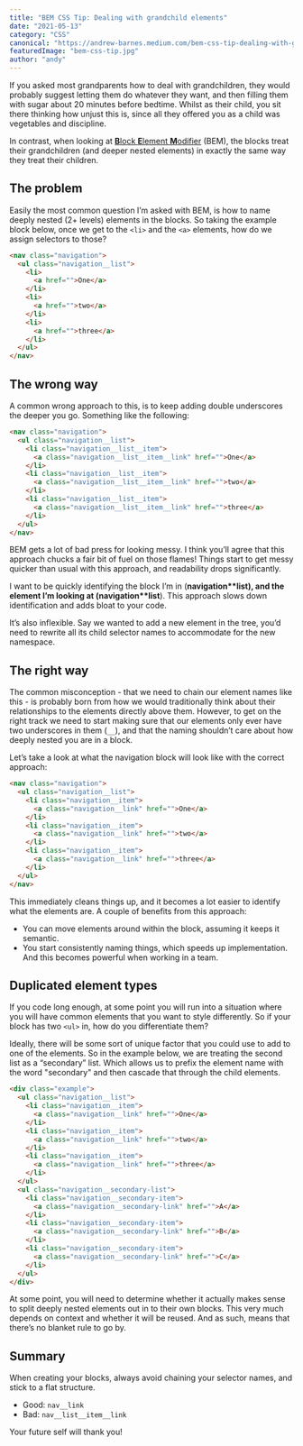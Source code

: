 ```yaml
---
title: "BEM CSS Tip: Dealing with grandchild elements"
date: "2021-05-13"
category: "CSS"
canonical: "https://andrew-barnes.medium.com/bem-css-tip-dealing-with-grandchild-elements-d7378b51e722"
featuredImage: "bem-css-tip.jpg"
author: "andy"
---
```


If you asked most grandparents how to deal with grandchildren, they would probably suggest letting them do whatever they want, and then filling them with sugar about 20 minutes before bedtime. Whilst as their child, you sit there thinking how unjust this is, since all they offered you as a child was vegetables and discipline.

In contrast, when looking at [**B**lock **E**lement **M**odifier](https://en.bem.info/methodology/) (BEM), the blocks treat their grandchildren (and deeper nested elements) in exactly the same way they treat their children.

## The problem

Easily the most common question I’m asked with BEM, is how to name deeply nested (2+ levels) elements in the blocks. So taking the example block below, once we get to the `<li>` and the `<a>` elements, how do we assign selectors to those?

```html
<nav class="navigation">
  <ul class="navigation__list">
    <li>
      <a href="">One</a>
    </li>
    <li>
      <a href="">two</a>
    </li>
    <li>
      <a href="">three</a>
    </li>
  </ul>
</nav>
```

## The wrong way

A common wrong approach to this, is to keep adding double underscores the deeper you go. Something like the following:

```html
<nav class="navigation">
  <ul class="navigation__list">
    <li class="navigation__list__item">
      <a class="navigation__list__item__link" href="">One</a>
    </li>
    <li class="navigation__list__item">
      <a class="navigation__list__item__link" href="">two</a>
    </li>
    <li class="navigation__list__item">
      <a class="navigation__list__item__link" href="">three</a>
    </li>
  </ul>
</nav>
```

BEM gets a lot of bad press for looking messy. I think you’ll agree that this approach chucks a fair bit of fuel on those flames! Things start to get messy quicker than usual with this approach, and readability drops significantly.

I want to be quickly identifying the block I’m in (**navigation\*\***list), and the element I’m looking at (navigation\***\*list**). This approach slows down identification and adds bloat to your code.

It’s also inflexible. Say we wanted to add a new element in the tree, you’d need to rewrite all its child selector names to accommodate for the new namespace.

## The right way

The common misconception - that we need to chain our element names like this - is probably born from how we would traditionally think about their relationships to the elements directly above them. However, to get on the right track we need to start making sure that our elements only ever have two underscores in them (`__`), and that the naming shouldn’t care about how deeply nested you are in a block.

Let’s take a look at what the navigation block will look like with the correct approach:

```html
<nav class="navigation">
  <ul class="navigation__list">
    <li class="navigation__item">
      <a class="navigation__link" href="">One</a>
    </li>
    <li class="navigation__item">
      <a class="navigation__link" href="">two</a>
    </li>
    <li class="navigation__item">
      <a class="navigation__link" href="">three</a>
    </li>
  </ul>
</nav>
```

This immediately cleans things up, and it becomes a lot easier to identify what the elements are. A couple of benefits from this approach:

- You can move elements around within the block, assuming it keeps it semantic.
- You start consistently naming things, which speeds up implementation. And this becomes powerful when working in a team.

## Duplicated element types

If you code long enough, at some point you will run into a situation where you will have common elements that you want to style differently. So if your block has two `<ul>` in, how do you differentiate them?

Ideally, there will be some sort of unique factor that you could use to add to one of the elements. So in the example below, we are treating the second list as a “secondary” list. Which allows us to prefix the element name with the word "secondary" and then cascade that through the child elements.

```html
<div class="example">
  <ul class="navigation__list">
    <li class="navigation__item">
      <a class="navigation__link" href="">One</a>
    </li>
    <li class="navigation__item">
      <a class="navigation__link" href="">two</a>
    </li>
    <li class="navigation__item">
      <a class="navigation__link" href="">three</a>
    </li>
  </ul>
  <ul class="navigation__secondary-list">
    <li class="navigation__secondary-item">
      <a class="navigation__secondary-link" href="">A</a>
    </li>
    <li class="navigation__secondary-item">
      <a class="navigation__secondary-link" href="">B</a>
    </li>
    <li class="navigation__secondary-item">
      <a class="navigation__secondary-link" href="">C</a>
    </li>
  </ul>
</div>
```

At some point, you will need to determine whether it actually makes sense to split deeply nested elements out in to their own blocks. This very much depends on context and whether it will be reused. And as such, means that there’s no blanket rule to go by.

## Summary

When creating your blocks, always avoid chaining your selector names, and stick to a flat structure.

- Good: `nav__link`
- Bad: `nav__list__item__link`

Your future self will thank you!
